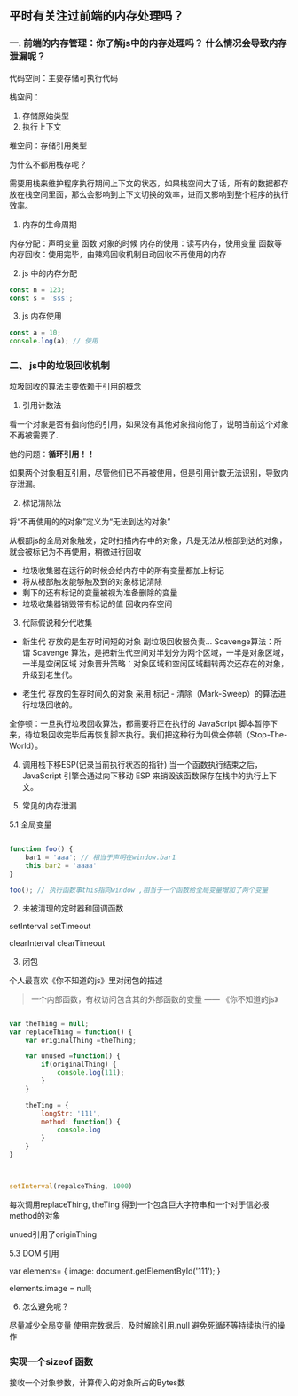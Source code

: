 
## 平时有关注过前端的内存处理吗？

### 一. 前端的内存管理：你了解js中的内存处理吗？ 什么情况会导致内存泄漏呢？

代码空间：主要存储可执行代码

栈空间：
1. 存储原始类型
2. 执行上下文

堆空间：存储引用类型

为什么不都用栈存呢？

需要用栈来维护程序执行期间上下文的状态，如果栈空间大了话，所有的数据都存放在栈空间里面，那么会影响到上下文切换的效率，进而又影响到整个程序的执行效率。

1. 内存的生命周期

内存分配：声明变量 函数 对象的时候
内存的使用：读写内存，使用变量 函数等
内存回收：使用完毕，由辣鸡回收机制自动回收不再使用的内存

2. js 中的内存分配

```js
const n = 123;
const s = 'sss';
```


3. js 内存使用

```js
const a = 10;
console.log(a); // 使用

```

### 二、 js中的垃圾回收机制

垃圾回收的算法主要依赖于引用的概念

1. 引用计数法

看一个对象是否有指向他的引用，如果没有其他对象指向他了，说明当前这个对象不再被需要了.

他的问题：**循环引用！！**

如果两个对象相互引用，尽管他们已不再被使用，但是引用计数无法识别，导致内存泄漏。


2. 标记清除法

将“不再使用的的对象”定义为“无法到达的对象”

从根部js的全局对象触发，定时扫描内存中的对象，凡是无法从根部到达的对象，就会被标记为不再使用，稍微进行回收

* 垃圾收集器在运行的时候会给内存中的所有变量都加上标记
* 将从根部触发能够触及到的对象标记清除
* 剩下的还有标记的变量被视为准备删除的变量
* 垃圾收集器销毁带有标记的值 回收内存空间

3. 代际假说和分代收集

* 新生代
存放的是生存时间短的对象
副垃圾回收器负责... Scavenge算法：所谓 Scavenge 算法，是把新生代空间对半划分为两个区域，一半是对象区域，一半是空闲区域
对象晋升策略：对象区域和空闲区域翻转两次还存在的对象，升级到老生代。


* 老生代
存放的生存时间久的对象
采用 标记 - 清除（Mark-Sweep）的算法进行垃圾回收的。

全停顿：一旦执行垃圾回收算法，都需要将正在执行的 JavaScript 脚本暂停下来，待垃圾回收完毕后再恢复脚本执行。我们把这种行为叫做全停顿（Stop-The-World）。

4. 调用栈下移ESP(记录当前执行状态的指针)
当一个函数执行结束之后，JavaScript 引擎会通过向下移动 ESP 来销毁该函数保存在栈中的执行上下文。

5. 常见的内存泄漏

5.1 全局变量

```js

function foo() {
    bar1 = 'aaa'; // 相当于声明在window.bar1
    this.bar2 = 'aaaa'
}

foo(); // 执行函数事this指向window ,相当于一个函数给全局变量增加了两个变量
```

2. 未被清理的定时器和回调函数

setInterval
setTimeout

clearInterval
clearTimeout

3. 闭包

个人最喜欢《你不知道的js》里对闭包的描述
> 一个内部函数，有权访问包含其的外部函数的变量 —— 《你不知道的js》


```js

var theThing = null;
var replaceThing = function() {
    var originalThing =theThing;

    var unused =function() {
        if(originalThing) {
            console.log(111);
        }
    }

    theTing = {
        longStr: '111',
        method: function() {
            console.log
        }
    }    
}



setInterval(repalceThing, 1000)
```
每次调用replaceThing, theTing 得到一个包含巨大字符串和一个对于信必报method的对象

unued引用了originThing

5.3 DOM 引用

var elements= {
    image: document.getElementById('111');
}

elements.image = null;

6. 怎么避免呢？

尽量减少全局变量
使用完数据后，及时解除引用.null
避免死循环等持续执行的操作

### 实现一个sizeof 函数

接收一个对象参数，计算传入的对象所占的Bytes数